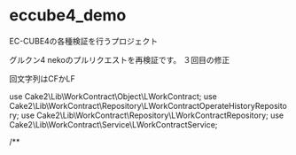 # eccube4_demo
EC-CUBE4の各種検証を行うプロジェクト


グルクン4
nekoのプルリクエストを再検証です。
３回目の修正

回文字列はCFかLF

use Cake2\Lib\WorkContract\Object\LWorkContract;
use Cake2\Lib\WorkContract\Repository\LWorkContractOperateHistoryRepository;
use Cake2\Lib\WorkContract\Repository\LWorkContractRepository;
use Cake2\Lib\WorkContract\Service\LWorkContractService;

/**